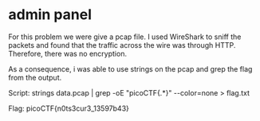 # admin panel

For this problem we were give a pcap file. I used WireShark to sniff the
packets and found that the traffic across the wire was through HTTP. Therefore,
there was no encryption. 

As a consequence, i was able to use strings on the pcap and grep the flag from
the output.

Script:
    strings data.pcap | grep -oE "picoCTF{.*}" --color=none > flag.txt

Flag:
   picoCTF{n0ts3cur3\_13597b43} 


